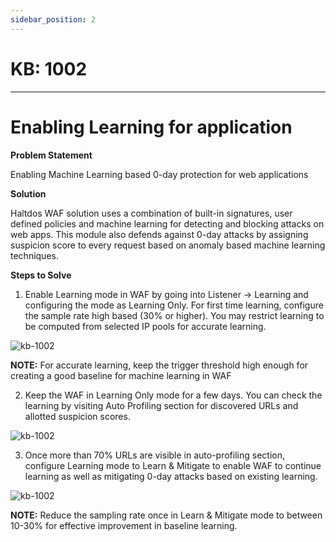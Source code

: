 ```yaml
---
sidebar_position: 2
---
```


# KB: 1002

---


#  Enabling Learning for application

**Problem Statement**

Enabling Machine Learning based 0-day protection for web applications

**Solution**

Haltdos WAF solution uses a combination of built-in signatures, user defined policies and machine learning for detecting and blocking attacks on web apps. This module also defends against 0-day attacks by assigning suspicion score to every request based on anomaly based machine learning techniques. 

**Steps to Solve**

1. Enable Learning mode in WAF by going into Listener -> Learning and configuring the mode as Learning Only.  For first time learning, configure the sample rate high based (30% or higher). You may restrict learning to be computed from selected IP pools for accurate learning.

![kb-1002](/tutorials/learning.png)

**NOTE:** For accurate learning, keep the trigger threshold high enough for creating a good baseline for machine learning in WAF

2. Keep the WAF in Learning Only mode for a few days. You can check the learning by visiting Auto Profiling section for discovered URLs and allotted suspicion scores.

![kb-1002](/tutorials/profiling.png)

3. Once more than 70% URLs are visible in auto-profiling section, configure Learning mode to Learn & Mitigate to enable WAF to continue learning as well as mitigating 0-day attacks based on existing learning.

![kb-1002](/tutorials/mitigate.png)

**NOTE:** Reduce the sampling rate once in Learn & Mitigate mode to between 10-30% for effective improvement in baseline learning.
